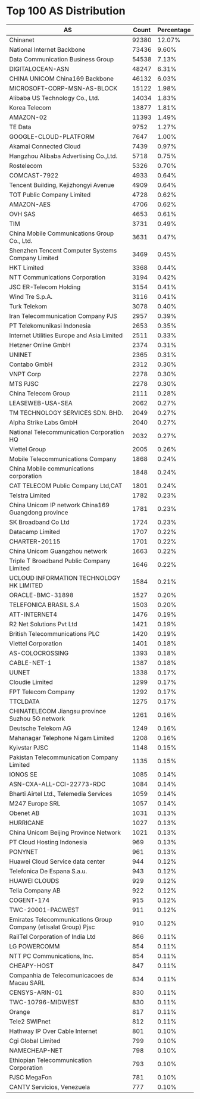 # Top 100 AS Distribution
| AS | Count | Percentage |
|----|----|----|
| Chinanet | 92380 | 12.07% |
| National Internet Backbone | 73436 | 9.60% |
| Data Communication Business Group | 54538 | 7.13% |
| DIGITALOCEAN-ASN | 48247 | 6.31% |
| CHINA UNICOM China169 Backbone | 46132 | 6.03% |
| MICROSOFT-CORP-MSN-AS-BLOCK | 15122 | 1.98% |
| Alibaba US Technology Co., Ltd. | 14034 | 1.83% |
| Korea Telecom | 13877 | 1.81% |
| AMAZON-02 | 11393 | 1.49% |
| TE Data | 9752 | 1.27% |
| GOOGLE-CLOUD-PLATFORM | 7647 | 1.00% |
| Akamai Connected Cloud | 7439 | 0.97% |
| Hangzhou Alibaba Advertising Co.,Ltd. | 5718 | 0.75% |
| Rostelecom | 5326 | 0.70% |
| COMCAST-7922 | 4933 | 0.64% |
| Tencent Building, Kejizhongyi Avenue | 4909 | 0.64% |
| TOT Public Company Limited | 4728 | 0.62% |
| AMAZON-AES | 4706 | 0.62% |
| OVH SAS | 4653 | 0.61% |
| TIM | 3731 | 0.49% |
| China Mobile Communications Group Co., Ltd. | 3631 | 0.47% |
| Shenzhen Tencent Computer Systems Company Limited | 3469 | 0.45% |
| HKT Limited | 3368 | 0.44% |
| NTT Communications Corporation | 3194 | 0.42% |
| JSC ER-Telecom Holding | 3154 | 0.41% |
| Wind Tre S.p.A. | 3116 | 0.41% |
| Turk Telekom | 3078 | 0.40% |
| Iran Telecommunication Company PJS | 2957 | 0.39% |
| PT Telekomunikasi Indonesia | 2653 | 0.35% |
| Internet Utilities Europe and Asia Limited | 2511 | 0.33% |
| Hetzner Online GmbH | 2374 | 0.31% |
| UNINET | 2365 | 0.31% |
| Contabo GmbH | 2312 | 0.30% |
| VNPT Corp | 2278 | 0.30% |
| MTS PJSC | 2278 | 0.30% |
| China Telecom Group | 2111 | 0.28% |
| LEASEWEB-USA-SEA | 2062 | 0.27% |
| TM TECHNOLOGY SERVICES SDN. BHD. | 2049 | 0.27% |
| Alpha Strike Labs GmbH | 2040 | 0.27% |
| National Telecommunication Corporation HQ | 2032 | 0.27% |
| Viettel Group | 2005 | 0.26% |
| Mobile Telecommunications Company | 1868 | 0.24% |
| China Mobile communications corporation | 1848 | 0.24% |
| CAT TELECOM Public Company Ltd,CAT | 1801 | 0.24% |
| Telstra Limited | 1782 | 0.23% |
| China Unicom IP network China169 Guangdong province | 1781 | 0.23% |
| SK Broadband Co Ltd | 1724 | 0.23% |
| Datacamp Limited | 1707 | 0.22% |
| CHARTER-20115 | 1701 | 0.22% |
| China Unicom Guangzhou network | 1663 | 0.22% |
| Triple T Broadband Public Company Limited | 1646 | 0.22% |
| UCLOUD INFORMATION TECHNOLOGY HK LIMITED | 1584 | 0.21% |
| ORACLE-BMC-31898 | 1527 | 0.20% |
| TELEFONICA BRASIL S.A | 1503 | 0.20% |
| ATT-INTERNET4 | 1476 | 0.19% |
| R2 Net Solutions Pvt Ltd | 1421 | 0.19% |
| British Telecommunications PLC | 1420 | 0.19% |
| Viettel Corporation | 1401 | 0.18% |
| AS-COLOCROSSING | 1393 | 0.18% |
| CABLE-NET-1 | 1387 | 0.18% |
| UUNET | 1338 | 0.17% |
| Cloudie Limited | 1299 | 0.17% |
| FPT Telecom Company | 1292 | 0.17% |
| TTCLDATA | 1275 | 0.17% |
| CHINATELECOM Jiangsu province Suzhou 5G network | 1261 | 0.16% |
| Deutsche Telekom AG | 1249 | 0.16% |
| Mahanagar Telephone Nigam Limited | 1208 | 0.16% |
| Kyivstar PJSC | 1148 | 0.15% |
| Pakistan Telecommunication Company Limited | 1135 | 0.15% |
| IONOS SE | 1085 | 0.14% |
| ASN-CXA-ALL-CCI-22773-RDC | 1084 | 0.14% |
| Bharti Airtel Ltd., Telemedia Services | 1059 | 0.14% |
| M247 Europe SRL | 1057 | 0.14% |
| Obenet AB | 1031 | 0.13% |
| HURRICANE | 1027 | 0.13% |
| China Unicom Beijing Province Network | 1021 | 0.13% |
| PT Cloud Hosting Indonesia | 969 | 0.13% |
| PONYNET | 961 | 0.13% |
| Huawei Cloud Service data center | 944 | 0.12% |
| Telefonica De Espana S.a.u. | 943 | 0.12% |
| HUAWEI CLOUDS | 929 | 0.12% |
| Telia Company AB | 922 | 0.12% |
| COGENT-174 | 915 | 0.12% |
| TWC-20001-PACWEST | 911 | 0.12% |
| Emirates Telecommunications Group Company (etisalat Group) Pjsc | 910 | 0.12% |
| RailTel Corporation of India Ltd | 866 | 0.11% |
| LG POWERCOMM | 854 | 0.11% |
| NTT PC Communications, Inc. | 854 | 0.11% |
| CHEAPY-HOST | 847 | 0.11% |
| Companhia de Telecomunicacoes de Macau SARL | 834 | 0.11% |
| CENSYS-ARIN-01 | 830 | 0.11% |
| TWC-10796-MIDWEST | 830 | 0.11% |
| Orange | 817 | 0.11% |
| Tele2 SWIPnet | 812 | 0.11% |
| Hathway IP Over Cable Internet | 801 | 0.10% |
| Cgi Global Limited | 799 | 0.10% |
| NAMECHEAP-NET | 798 | 0.10% |
| Ethiopian Telecommunication Corporation | 793 | 0.10% |
| PJSC MegaFon | 781 | 0.10% |
| CANTV Servicios, Venezuela | 777 | 0.10% |
